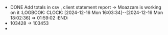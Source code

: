 - DONE Add totals in csv , client statement report -> Moazzam is working on it
  :LOGBOOK:
  CLOCK: [2024-12-16 Mon 16:03:34]--[2024-12-16 Mon 18:02:36] =>  01:59:02
  :END:
- 103428 -> 103453
-
